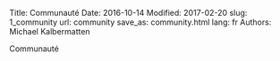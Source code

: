 Title: Communauté
Date: 2016-10-14
Modified: 2017-02-20
slug: 1_community
url: community
save_as: community.html
lang: fr
Authors: Michael Kalbermatten

Communauté